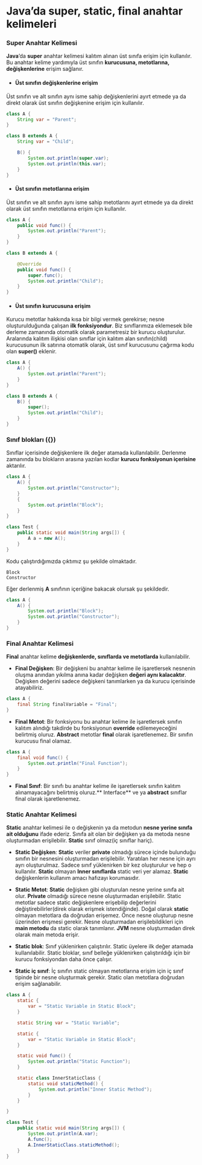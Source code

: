 # Java’da super, static, final anahtar kelimeleri

### Super Anahtar Kelimesi

**Java**’da **super** anahtar kelimesi kalıtım alınan üst sınıfa erişim için kullanılır. Bu anahtar kelime yardımıyla üst sınıfın **kurucusuna, metotlarına, değişkenlerine** erişim sağlanır.

* #### Üst sınıfın değişkenlerine erişim

Üst sınıfın ve alt sınıfın aynı isme sahip değişkenlerini ayırt etmede ya da direkt olarak üst sınıfın değişkenine erişim için kullanılır.

```java
class A {
    String var = "Parent";
}

class B extends A {
    String var = "Child";

    B() {
        System.out.println(super.var);
        System.out.println(this.var);
    }
}
```
* #### Üst sınıfın metotlarına erişim

Üst sınıfın ve alt sınıfın aynı isme sahip metotlarını ayırt etmede ya da direkt olarak üst sınıfın metotlarına erişim için kullanılır.

```java
class A {
    public void func() {
        System.out.println("Parent");
    }
}

class B extends A {

    @Override
    public void func() {
        super.func();
        System.out.println("Child");
    }
}
```

* #### Üst sınıfın kurucusuna erişim

Kurucu metotlar hakkında kısa bir bilgi vermek gerekirse; nesne oluşturulduğunda çalışan **ilk fonksiyondur**. Biz sınıflarımıza eklemesek bile derleme zamanında otomatik olarak parametresiz bir kurucu oluşturulur. Aralarında kalıtım ilişkisi olan sınıflar için kalıtım alan sınıfın(child) kurucusunun ilk satırına otomatik olarak, üst sınıf kurucusunu çağırma kodu olan **super()** eklenir.

```java
class A {
    A() {
        System.out.println("Parent");
    }
}

class B extends A {
    B() {
        super();
        System.out.println("Child");
    }
}
```

### Sınıf blokları ({})

Sınıflar içerisinde değişkenlere ilk değer atamada kullanılabilir. Derlenme zamanında bu blokların arasına yazılan kodlar **kurucu fonksiyonun içerisine** aktarılır.

```java
class A {
    A() {
        System.out.println("Constructor");
    }
    {
        System.out.println("Block");
    }
}

class Test {
    public static void main(String args[]) {
        A a = new A();
    }
}
```

Kodu çalıştırdığımızda çıktımız şu şekilde olmaktadır.

```
Block
Constructor
```

Eğer derlenmiş **A** sınıfının içeriğine bakacak olursak şu şekildedir.

```java
class A {
    A() {
        System.out.println("Block");
        System.out.println("Constructor");
    }
}
```

### Final Anahtar Kelimesi

**Final** anahtar kelime **değişkenlerde, sınıflarda ve metotlarda** kullanılabilir. 

* **Final Değişken**: Bir değişkeni bu anahtar kelime ile işaretlersek nesnenin oluşma anından yıkılma anına kadar değişken **değeri aynı kalacaktır**. Değişken değerini sadece  değişkeni tanımlarken ya da kurucu içerisinde atayabiliriz. 
```java
class A {
    final String finalVariable = "Final";
}
```

* **Final Metot**: Bir fonksiyonu bu anahtar kelime ile işaretlersek sınıfın kalıtım alındığı takdirde bu fonksiyonun **override** edilemeyeceğini belirtmiş oluruz. **Abstract** metotlar **final** olarak işaretlenemez. Bir sınıfın kurucusu final olamaz.

```java
class A {
    final void func() {
        System.out.println("Final Function");
    }
}
```
* **Final Sınıf**: Bir sınıfı bu anahtar kelime ile işaretlersek sınıfın kalıtım alınamayacağını belirtmiş oluruz.** Interface** ve ya **abstract** sınıflar final olarak işaretlenemez.

### Static Anahtar Kelimesi

**Static** anahtar kelimesi ile o değişkenin ya da metodun **nesne yerine sınıfa ait olduğunu** ifade ederiz. Sınıfa ait olan bir değişken ya da metoda nesne oluşturmadan erişilebilir. **Static** sınıf olmaz(iç sınıflar hariç).

* **Static Değişken**:  **Static** veriler **private** olmadığı sürece içinde bulunduğu sınıfın bir nesnesini oluşturmadan erişilebilir. Yaratılan her nesne için ayrı ayrı oluşturulmaz. Sadece sınıf yüklenirken bir kez oluşturulur ve hep o kullanılır. **Static** olmayan **Inner sınıflarda** static veri yer alamaz. **Static** değişkenlerin kullanım amacı hafızayı korumasıdır.

* **Static Metot**: **Static** değişken gibi oluşturulan nesne yerine sınıfa ait olur. **Private** olmadığı sürece nesne oluşturmadan erişilebilir. Static metotlar sadece static değişkenlere erişebilip değerlerini değiştirebilirler(direk olarak erişmek istendiğinde). Doğal olarak **static** olmayan metotlara da doğrudan erişemez. Önce nesne oluşturup nesne üzerinden erişmesi gerekir. Nesne oluşturmadan erişilebildikleri için **main metodu** da static olarak tanımlanır. **JVM** nesne oluşturmadan direk olarak main metoda erişir.

* **Static blok**: Sınıf yüklenirken çalıştırılır. Static üyelere ilk değer atamada kullanılabilir. Static bloklar, sınıf belleğe yüklenirken çalıştırıldığı için bir kurucu fonksiyondan daha önce çalışır.

* **Static iç sınıf**: İç sınıfın static olmayan metotlarına erişim için iç sınıf tipinde bir nesne oluşturmak gerekir. Static olan metotlara doğrudan erişim sağlanabilir.

```java
class A {
    static {
        var = "Static Variable in Static Block";
    }

    static String var = "Static Variable";

    static {
        var = "Static Variable in Static Block";
    }

    static void func() {
        System.out.println("Static Function");
    }

    static class InnerStaticClass {
        static void staticMethod() {
            System.out.println("Inner Static Method");
        }
    }

}

class Test {
    public static void main(String args[]) {
        System.out.println(A.var);
        A.func();
        A.InnerStaticClass.staticMethod();
    }
}
```

